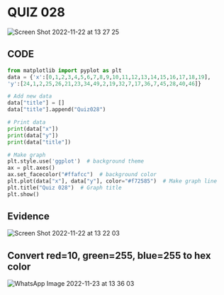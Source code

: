 # QUIZ 028
![Screen Shot 2022-11-22 at 13 27 25](https://user-images.githubusercontent.com/111819437/203221455-9e08d23d-75c8-40a5-abe8-14dfbef7ae29.png)


## CODE
```.py
from matplotlib import pyplot as plt
data = {'x':[0,1,2,3,4,5,6,7,8,9,10,11,12,13,14,15,16,17,18,19],
'y':[24,1,2,25,26,21,23,34,49,2,19,32,7,17,36,7,45,28,40,46]}

# Add new data
data["title"] = []
data["title"].append("Quiz028")

# Print data
print(data["x"])
print(data["y"])
print(data["title"])

# Make graph
plt.style.use('ggplot')  # background theme
ax = plt.axes()
ax.set_facecolor("#ffafcc")  # background color
plt.plot(data["x"], data["y"], color="#f72585")  # Make graph line
plt.title("Quiz 028")  # Graph title
plt.show()
```
## Evidence

![Screen Shot 2022-11-22 at 13 22 03](https://user-images.githubusercontent.com/111819437/203220781-f67b0ad8-80e9-4578-9133-208bc1b67a33.png)


## Convert red=10, green=255, blue=255 to hex color
![WhatsApp Image 2022-11-23 at 13 36 03](https://user-images.githubusercontent.com/111819437/203470148-fae33b97-d572-41ce-8af8-a3e2e13840d8.jpeg)

